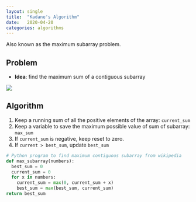 ```yaml
---
layout: single
title:  "Kadane's Algorithm"
date:   2020-04-20
categories: algorithms
---
```

Also known as the maximum subarray problem.

## Problem
- **Idea**: find the maximum sum of a contiguous subarray

![](https://media.geeksforgeeks.org/wp-content/cdn-uploads/kadane-Algorithm.png)

## Algorithm
1. Keep a running sum of all the positive elements of the array: `current_sum`
2. Keep a variable to save the maximum possible value of sum of subarray: `max_sum`
3. If `current_sum` is negative, keep reset to zero.
4. If `current > best_sum`, update `best_sum`

```python
# Python program to find maximum contiguous subarray from wikipedia
def max_subarray(numbers):
  best_sum = 0
  current_sum = 0
  for x in numbers:
    current_sum = max(0, current_sum + x)
    best_sum = max(best_sum, current_sum)
return best_sum
```

